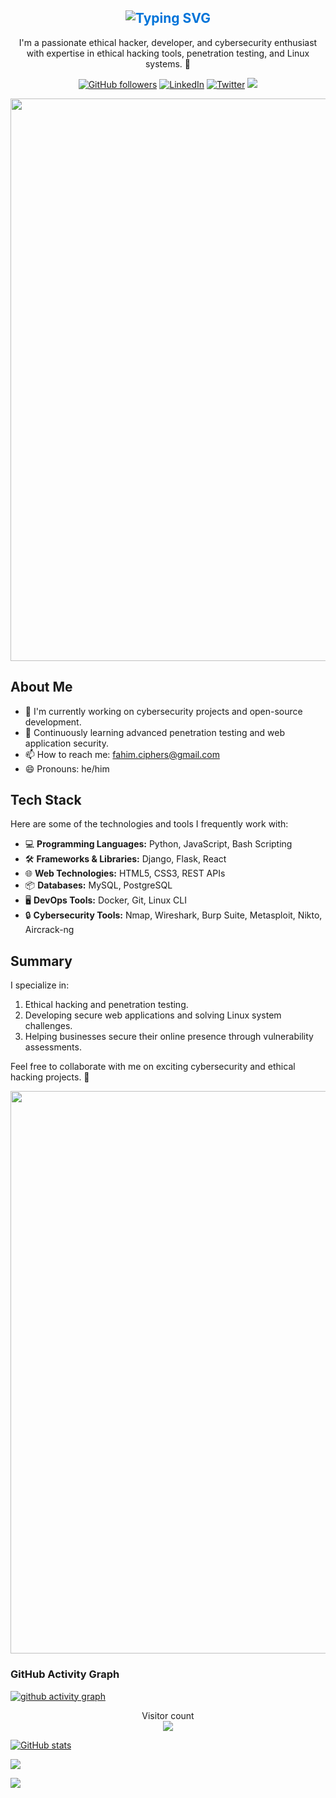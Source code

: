 <div align="center">
<h2 style="text-align: center; color: #0074D9;">
  <img src="https://readme-typing-svg.demolab.com?font=Fira+Code&pause=1000&color=0074D9&random=false&width=435&lines=Hello%2C+I'm+FahimCiphers+👋" alt="Typing SVG" />
</h2>

I'm a passionate ethical hacker, developer, and cybersecurity enthusiast with expertise in ethical hacking tools, penetration testing, and Linux systems. 🚀

[![GitHub followers](https://img.shields.io/github/followers/FahimCiphers?label=Follow&style=social)](https://github.com/FahimCiphers)
[![LinkedIn](https://img.shields.io/badge/-LinkedIn-blue?style=flat&logo=Linkedin&logoColor=white)](https://linkedin.com/in/FahimCiphers)
<a href="https://twitter.com/FahimCiphers"><img src="https://img.shields.io/twitter/follow/FahimCiphers?label=Follow&style=social" alt="Twitter"></a>
<a href="https://instagram.com/fahimciphers"><img src="https://img.shields.io/badge/Instagram-Follow%20@FahimCiphers-E1306C"/></a>
</div>

<p align="center">
  <img src="https://github.com/FahimCiphers/FahimCiphers/blob/main/line.gif" width="900">
</p>

## About Me

- 🔭 I'm currently working on cybersecurity projects and open-source development.  
- 🌱 Continuously learning advanced penetration testing and web application security.  
- 📫 How to reach me: [fahim.ciphers@gmail.com](mailto:fahim.ciphers@gmail.com)  
- 😄 Pronouns: he/him  

## Tech Stack

Here are some of the technologies and tools I frequently work with:

- 💻 **Programming Languages:** Python, JavaScript, Bash Scripting  
- 🛠️ **Frameworks & Libraries:** Django, Flask, React  
- 🌐 **Web Technologies:** HTML5, CSS3, REST APIs  
- 📦 **Databases:** MySQL, PostgreSQL  
- 🖥️ **DevOps Tools:** Docker, Git, Linux CLI  
- 🔒 **Cybersecurity Tools:** Nmap, Wireshark, Burp Suite, Metasploit, Nikto, Aircrack-ng  

## Summary

I specialize in:  
1. Ethical hacking and penetration testing.  
2. Developing secure web applications and solving Linux system challenges.  
3. Helping businesses secure their online presence through vulnerability assessments.  

Feel free to collaborate with me on exciting cybersecurity and ethical hacking projects. 🚀  

<p align="center">
  <img src="https://github.com/FahimCiphers/FahimCiphers/blob/main/line.gif" width="900">
</p>

### GitHub Activity Graph
[![github activity graph](https://github-readme-activity-graph.vercel.app/graph?username=FahimCiphers&bg_color=000000&color=53f547&line=65f207&point=2c42ed&area=true&hide_border=true)](https://github.com/FahimCiphers/github-readme-activity-graph)

<p align="center"> 
  Visitor count<br>
  <img src="https://profile-counter.glitch.me/FahimCiphers/count.svg" />
</p>

[![GitHub stats](https://github-readme-stats.vercel.app/api?username=FahimCiphers&show_icons=true&theme=dark)](https://github.com/FahimCiphers)

![](https://github-readme-stats.vercel.app/api/top-langs/?username=FahimCiphers&theme=dark&hide_border=false&include_all_commits=false&count_private=false&layout=compact)

![](https://github-contributor-stats.vercel.app/api?username=FahimCiphers&limit=5&theme=dark&combine_all_yearly_contributions=true)
